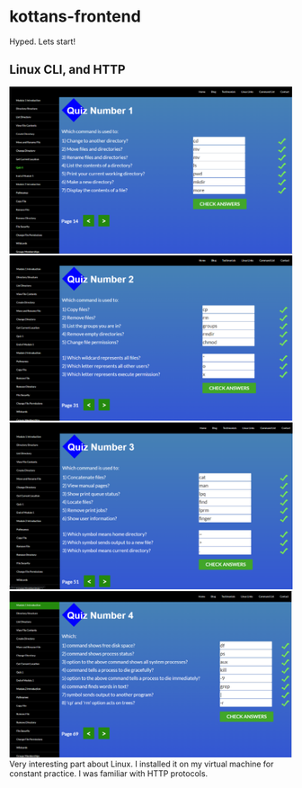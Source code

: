 # kottans-frontend
Hyped. Lets start!

## Linux CLI, and HTTP
![alt text](https://github.com/H0us5/kottans-frontend/blob/main/task_linux_cli/module%201.png?raw=true)
![alt text](https://github.com/H0us5/kottans-frontend/blob/8867c780921915af450600730bb3c910fd0c8f41/task_linux_cli/module%202.png)
![alt text](https://github.com/H0us5/kottans-frontend/blob/2c30b861742db9dd2ea67d0d41222e70dbe4ac44/task_linux_cli/module%203.png)
![alt text](https://github.com/H0us5/kottans-frontend/blob/2c30b861742db9dd2ea67d0d41222e70dbe4ac44/task_linux_cli/module%204.png)
Very interesting part about Linux. I installed it on my virtual machine for constant practice. I was familiar with HTTP protocols.

